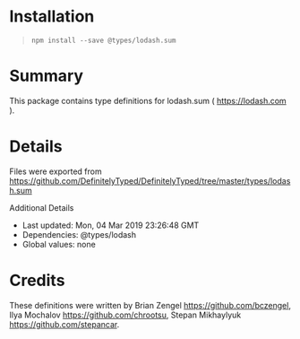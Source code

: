 # Installation
> `npm install --save @types/lodash.sum`

# Summary
This package contains type definitions for lodash.sum ( https://lodash.com ).

# Details
Files were exported from https://github.com/DefinitelyTyped/DefinitelyTyped/tree/master/types/lodash.sum

Additional Details
 * Last updated: Mon, 04 Mar 2019 23:26:48 GMT
 * Dependencies: @types/lodash
 * Global values: none

# Credits
These definitions were written by Brian Zengel <https://github.com/bczengel>, Ilya Mochalov <https://github.com/chrootsu>, Stepan Mikhaylyuk <https://github.com/stepancar>.
